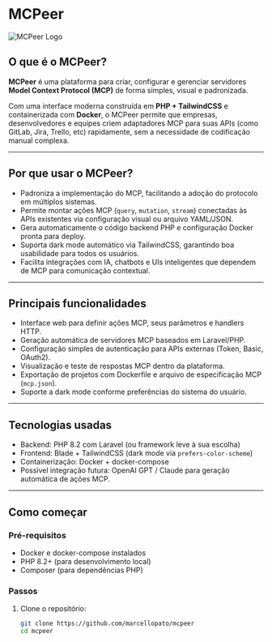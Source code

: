 # MCPeer

![MCPeer Logo](./logo.png) <!-- coloque seu logo aqui -->

## O que é o MCPeer?

**MCPeer** é uma plataforma para criar, configurar e gerenciar servidores **Model Context Protocol (MCP)** de forma simples, visual e padronizada.

Com uma interface moderna construída em **PHP + TailwindCSS** e containerizada com **Docker**, o MCPeer permite que empresas, desenvolvedores e equipes criem adaptadores MCP para suas APIs (como GitLab, Jira, Trello, etc) rapidamente, sem a necessidade de codificação manual complexa.

---

## Por que usar o MCPeer?

- Padroniza a implementação do MCP, facilitando a adoção do protocolo em múltiplos sistemas.  
- Permite montar ações MCP (`query`, `mutation`, `stream`) conectadas às APIs existentes via configuração visual ou arquivo YAML/JSON.  
- Gera automaticamente o código backend PHP e configuração Docker pronta para deploy.  
- Suporta dark mode automático via TailwindCSS, garantindo boa usabilidade para todos os usuários.  
- Facilita integrações com IA, chatbots e UIs inteligentes que dependem de MCP para comunicação contextual.

---

## Principais funcionalidades

- Interface web para definir ações MCP, seus parâmetros e handlers HTTP.  
- Geração automática de servidores MCP baseados em Laravel/PHP.  
- Configuração simples de autenticação para APIs externas (Token, Basic, OAuth2).  
- Visualização e teste de respostas MCP dentro da plataforma.  
- Exportação de projetos com Dockerfile e arquivo de especificação MCP (`mcp.json`).  
- Suporte a dark mode conforme preferências do sistema do usuário.

---

## Tecnologias usadas

- Backend: PHP 8.2 com Laravel (ou framework leve à sua escolha)  
- Frontend: Blade + TailwindCSS (dark mode via `prefers-color-scheme`)  
- Containerização: Docker + docker-compose  
- Possível integração futura: OpenAI GPT / Claude para geração automática de ações MCP.

---

## Como começar

### Pré-requisitos

- Docker e docker-compose instalados  
- PHP 8.2+ (para desenvolvimento local)  
- Composer (para dependências PHP)

### Passos

1. Clone o repositório:

   ```bash
   git clone https://github.com/marcellopato/mcpeer
   cd mcpeer
